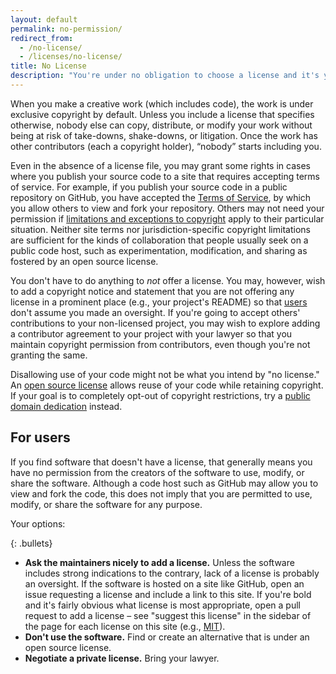 ```yaml
---
layout: default
permalink: no-permission/
redirect_from:
  - /no-license/
  - /licenses/no-license/
title: No License
description: "You're under no obligation to choose a license and it's your right not to include one with your code or project. But please note that opting out of open source licenses doesn't mean you're opting out of copyright law."
---
```


When you make a creative work (which includes code), the work is under exclusive copyright by default. Unless you include a license that specifies otherwise, nobody else can copy, distribute, or modify your work without being at risk of take-downs, shake-downs, or litigation. Once the work has other contributors (each a copyright holder), “nobody” starts including you.

Even in the absence of a license file, you may grant some rights in cases where you publish your source code to a site that requires accepting terms of service. For example, if you publish your source code in a public repository on GitHub, you have accepted the [Terms of Service](https://docs.github.com/en/github/site-policy/github-terms-of-service), by which you allow others to view and fork your repository. Others may not need your permission if [limitations and exceptions to copyright](https://en.wikipedia.org/wiki/Limitations_and_exceptions_to_copyright) apply to their particular situation. Neither site terms nor jurisdiction-specific copyright limitations are sufficient for the kinds of collaboration that people usually seek on a public code host, such as experimentation, modification, and sharing as fostered by an open source license.

You don't have to do anything to *not* offer a license. You may, however, wish to add a copyright notice and statement that you are not offering any license in a prominent place (e.g., your project's README) so that [users](#for-users) don't assume you made an oversight. If you're going to accept others' contributions to your non-licensed project, you may wish to explore adding a contributor agreement to your project with your lawyer so that you maintain copyright permission from contributors, even though you're not granting the same.

Disallowing use of your code might not be what you intend by "no license." An [open source license](/) allows reuse of your code while retaining copyright. If your goal is to completely opt-out of copyright restrictions, try a [public domain dedication](/licenses/#unlicense) instead.

## For users

If you find software that doesn't have a license, that generally means you have no permission from the creators of the software to use, modify, or share the software. Although a code host such as GitHub may allow you to view and fork the code, this does not imply that you are permitted to use, modify, or share the software for any purpose.

Your options:

{: .bullets}

- **Ask the maintainers nicely to add a license.** Unless the software includes strong indications to the contrary, lack of a license is probably an oversight. If the software is hosted on a site like GitHub, open an issue requesting a license and include a link to this site. If you're bold and it's fairly obvious what license is most appropriate, open a pull request to add a license – see "suggest this license" in the sidebar of the page for each license on this site (e.g., [MIT](/licenses/mit/#suggest-this-license)).
- **Don't use the software.** Find or create an alternative that is under an open source license.
- **Negotiate a private license.** Bring your lawyer.
